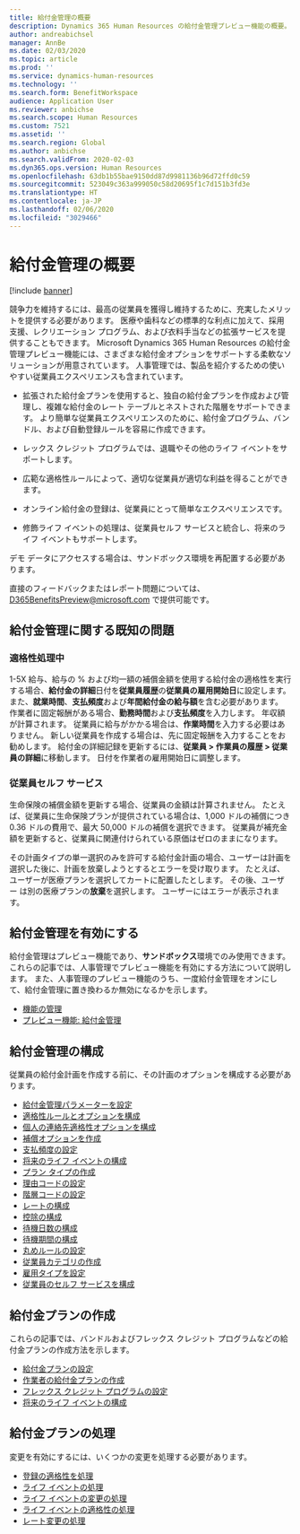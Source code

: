 ```yaml
---
title: 給付金管理の概要
description: Dynamics 365 Human Resources の給付金管理プレビュー機能の概要。 使いやすいオンライン エクスペリエンスで、従業員に拡張された給付金オプションを提供します。
author: andreabichsel
manager: AnnBe
ms.date: 02/03/2020
ms.topic: article
ms.prod: ''
ms.service: dynamics-human-resources
ms.technology: ''
ms.search.form: BenefitWorkspace
audience: Application User
ms.reviewer: anbichse
ms.search.scope: Human Resources
ms.custom: 7521
ms.assetid: ''
ms.search.region: Global
ms.author: anbichse
ms.search.validFrom: 2020-02-03
ms.dyn365.ops.version: Human Resources
ms.openlocfilehash: 63db1b55bae9150dd87d9981136b96d72ffd0c59
ms.sourcegitcommit: 523049c363a999050c58d20695f1c7d151b3fd3e
ms.translationtype: HT
ms.contentlocale: ja-JP
ms.lasthandoff: 02/06/2020
ms.locfileid: "3029466"
---
```

# <a name="benefits-management-overview"></a>給付金管理の概要

[!include [banner](includes/preview-feature.md)]

競争力を維持するには、最高の従業員を獲得し維持するために、充実したメリットを提供する必要があります。 医療や歯科などの標準的な利点に加えて、採用支援、レクリエーション プログラム、および衣料手当などの拡張サービスを提供することもできます。 Microsoft Dynamics 365 Human Resources の給付金管理プレビュー機能には、さまざまな給付金オプションをサポートする柔軟なソリューションが用意されています。 人事管理では、製品を紹介するための使いやすい従業員エクスペリエンスも含まれています。

- 拡張された給付金プランを使用すると、独自の給付金プランを作成および管理し、複雑な給付金のレート テーブルとネストされた階層をサポートできます。 より簡単な従業員エクスペリエンスのために、給付金プログラム、バンドル、および自動登録ルールを容易に作成できます。

- レックス クレジット プログラムでは、退職やその他のライフ イベントをサポートします。

- 広範な適格性ルールによって、適切な従業員が適切な利益を得ることができます。

- オンライン給付金の登録は、従業員にとって簡単なエクスペリエンスです。

- 修飾ライフ イベントの処理は、従業員セルフ サービスと統合し、将来のライフ イベントもサポートします。

デモ データにアクセスする場合は、サンドボックス環境を再配置する必要があります。

直接のフィードバックまたはレポート問題については、D365BenefitsPreview@microsoft.com で提供可能です。

## <a name="benefits-management-known-issues"></a>給付金管理に関する既知の問題

### <a name="eligibility-processing"></a>適格性処理中

1-5X 給与、給与の % および均一額の補償金額を使用する給付金の適格性を実行する場合、**給付金の詳細**日付を**従業員履歴**の**従業員の雇用開始日**に設定します。 また、**就業時間**、**支払頻度**および**年間給付金の給与額**を含む必要があります。 作業者に固定報酬がある場合、**勤務時間**および**支払頻度**を入力します。 年収額が計算されます。 従業員に給与がかかる場合は、**作業時間**を入力する必要はありません。 新しい従業員を作成する場合は、先に固定報酬を入力することをお勧めします。 給付金の詳細記録を更新するには、**従業員 > 作業員の履歴 > 従業員の詳細**に移動します。 日付を作業者の雇用開始日に調整します。

### <a name="employee-self-service"></a>従業員セルフ サービス

生命保険の補償金額を更新する場合、従業員の金額は計算されません。 たとえば、従業員に生命保険プランが提供されている場合は、1,000 ドルの補償につき 0.36 ドルの費用で、最大 50,000 ドルの補償を選択できます。  従業員が補充金額を更新すると、従業員に関連付けられている原価はゼロのままになります。

その計画タイプの単一選択のみを許可する給付金計画の場合、ユーザーは計画を選択した後に、計画を放棄しようとするとエラーを受け取ります。 たとえば、ユーザーが医療プランを選択してカートに配置したとします。 その後、ユーザー は別の医療プランの**放棄**を選択します。 ユーザーにはエラーが表示されます。

## <a name="enable-benefits-management"></a>給付金管理を有効にする

給付金管理はプレビュー機能であり、**サンドボックス**環境でのみ使用できます。 これらの記事では、人事管理でプレビュー機能を有効にする方法について説明します。 また、人事管理のプレビュー機能のうち、一度給付金管理をオンにして、給付金管理に置き換わるか無効になるかを示します。

- [機能の管理](hr-admin-manage-features.md)
- [プレビュー機能: 給付金管理](hr-admin-manage-features.md?preview-feature-benefits-management)

## <a name="configure-benefits-management"></a>給付金管理の構成

従業員の給付金計画を作成する前に、その計画のオプションを構成する必要があります。

- [給付金管理パラメーターを設定](hr-benefits-setup-parameters.md)
- [適格性ルールとオプションを構成](hr-benefits-setup-eligibility-rules.md)
- [個人の連絡先適格性オプションを構成](hr-benefits-setup-contact-eligibility-options.md)
- [補償オプションを作成](hr-benefits-setup-coverage-options.md)
- [支払頻度の設定](hr-benefits-setup-payment-frequencies.md)
- [将来のライフ イベントの構成](hr-benefits-setup-life-event-types.md)
- [プラン タイプの作成](hr-benefits-setup-plan-types.md)
- [理由コードの設定](hr-benefits-setup-reason-codes.md)
- [階層コードの設定](hr-benefits-setup-tier-codes.md)
- [レートの構成](hr-benefits-setup-rates.md)
- [控除の構成](hr-benefits-setup-deductions.md)
- [待機日数の構成](hr-benefits-setup-waiting-days.md)
- [待機期間の構成](hr-benefits-setup-waiting-periods.md)
- [丸めルールの設定](hr-benefits-setup-rounding-rules.md)
- [従業員カテゴリの作成](hr-benefits-setup-employment-categories.md)
- [雇用タイプを設定](hr-benefits-setup-employment-types.md)
- [従業員のセルフ サービスを構成](hr-benefits-setup-employee-self-service.md)

## <a name="create-benefit-plans"></a>給付金プランの作成

これらの記事では、バンドルおよびフレックス クレジット プログラムなどの給付金プランの作成方法を示します。

- [給付金プランの設定](hr-benefits-plans-setup.md)
- [作業者の給付金プランの作成](hr-benefits-plans-worker.md)
- [フレックス クレジット プログラムの設定](hr-benefits-plans-flex-credit-programs.md)
- [将来のライフ イベントの構成](hr-benefits-plans-future-life-events.md)

## <a name="process-benefit-plans"></a>給付金プランの処理

変更を有効にするには、いくつかの変更を処理する必要があります。

- [登録の適格性を処理](hr-benefits-process-enrollment-eligibility.md)
- [ライフ イベントの処理](hr-benefits-process-life-events.md)
- [ライフ イベントの変更の処理](hr-benefits-process-life-event-changes.md)
- [ライフ イベントの適格性の処理](hr-benefits-process-life-event-eligibility.md)
- [レート変更の処理](hr-benefits-process-rate-changes.md)


